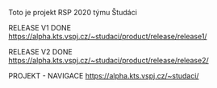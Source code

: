 Toto je projekt RSP 2020 týmu Študáci

RELEASE V1 DONE
https://alpha.kts.vspj.cz/~studaci/product/release/release1/

RELEASE V2 DONE
https://alpha.kts.vspj.cz/~studaci/product/release/release2/

PROJEKT - NAVIGACE
https://alpha.kts.vspj.cz/~studaci/
